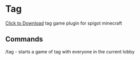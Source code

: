 # Tag
<a href="Tag.jar" download>Click to Download</a>
tag game plugin for spigot minecraft

## Commands
/tag - starts a game of tag with everyone in the current lobby
